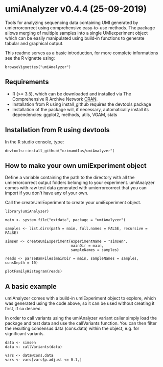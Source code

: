 # umiAnalyzer v0.4.4 (25-09-2019)

Tools for analyzing sequencing data containing UMI generated by umierrorcorrect using comprehensive easy-to-use methods. The package allows merging of multiple samples into a single UMIexperiment object which can be easily manipulated using build-in functions to generate tabular and graphical output.

This readme serves as a basic introduction, for more complete informations see the R vignette using:
```
browseVignettes("umiAnalyzer")
```

Requirements
------------

- R (>= 3.5), which can be downloaded and installed via The Comprehensive R Archive Network [CRAN](https://cran.r-project.org/).
- Installation from R using install_github requires the devtools package
- Installation of the package will, if necessary, automatically install its dependencies: ggplot2, methods, utils, VGAM, stats

Installation from R using devtools
------------

In the R studio console, type:

```
devtools::install_github("ozimand1as/umiAnalyzer")
```

How to make your own umiExperiment object
---------------------

Define a variable containing the path to the directory with all the umierrorcorrect output folders 
belonging to your experiment. umiAnalyzer comes with raw test data generated with umierrorcorrect that 
you can import if you don't have any of your own.

Call the createUmiExperiment to create your umiExperiment object.

```
library(umiAnalyzer)

main <- system.file("extdata", package = "umiAnalyzer")

samples <- list.dirs(path = main, full.names = FALSE, recursive = FALSE)

simsen <- createUmiExperiment(experimentName = "simsen",
                              mainDir = main,
                              sampleNames = samples)

reads <- parseBamFiles(mainDir = main, sampleNames = samples, consDepth = 10)

plotFamilyHistogram(reads)
```

A basic example
-----------------

umiAnalyzer comes with a build-in umiExperiment object to explore, which was generated using the code 
above, so it can be used without creating it first, if so desired.

In order to call variants using the umiAnalyzer variant caller simply load the package and test data
and use the callVariants function. You can then filter the resulting consensus data (cons.data) within
the object, e.g. for significant variants.

```
data <- simsen
data <- callVariants(data)

vars <- data@cons.data
vars <- vars[vars$p.adjust <= 0.1,]
```




